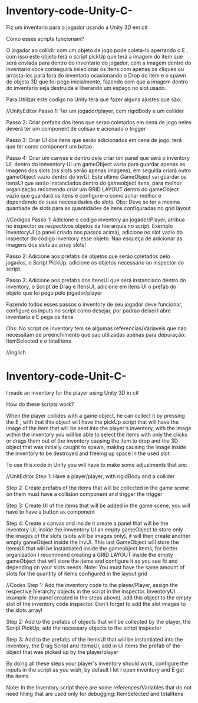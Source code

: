 # Inventory-code-Unity-C-
Fiz um inventario para o jogador usando a Unity 3D em c#

Como esses scripts funcionam?

O jogador ao collidir com um objeto de jogo pode coleta-lo apertando o E , com isso este objeto terá o script pickUp que terá
a imagem do item que será enviada para dentro do inventario do jogador, com a imagem dentro do inventario voce conseguirá selecionar os itens com apenas 
os cliques ou arrasta-los para fora do inventario ocasionando o Drop do item e o spawn do objeto 3D que foi pego inicialmente, fazendo
com que a imagem dentro do inventario seja destruida e liberando um espaço no slot usado.

Para Utilizar este codigo na Unity terá que fazer alguns ajustes que são:

//UnityEditor
Passo 1: Ter um jogador/player, com rigidBody e um collider

Passo 2: Criar prefabs dos itens que serao coletados em cena de jogo neles deverá ter um component de colisao e acionado o trigger

Passo 3: Criar UI dos itens que serão adicionados em cena de jogo, terá que ter como component um botao

Passo 4: Criar um canvas e dentro dele criar um panel que será o inventory UI, dentro do innventory UI um gameObject vazio para guardar apenas as imagens dos slots 
(os slots serão apenas imagens), 
em seguida criará outro gameObject vazio dentro do invUI. Este ultimo GameObject vai guardar os itensUI que serão instanciados dentro do gameobject itens, 
para melhor organização recomendo criar um GRID LAYOUT dentro do gameObject vazio que guardará os itens e configure-o como achar melhor e dependendo de suas necessidades de slots.
Obs: Deve se ter a mesma quantiade de slots para as quantidades de itens configuradas no grid layout

//Codigos
Passo 1: Adicione o codigo inventory ao jogador/Player, atribua no inspector os respectivos objetos da hierarquia no script. Exemplo InventoryUI (o panel criado nos passos acima), 
adicione no slot vazio do inspector do codigo inventory esse objeto. Nao esqueça de adicionar as imagens dos slots ao array slots!

Passo 2: Adicione aos prefabs de objetos que serão coletados pelo jogados, o Script PickUp, adicione os objetos necessario ao inspector do script

Passo 3: Adicione aos prefabs dos itensUI que será instanciado dentro do inventory, o Script de Drag e ItensUI, 
adicione em itens UI o prefab do objeto que foi pego pelo jogador/player

Fazendo todos esses passos o inventory de seu jogador deve funcionar, configure os inputs no script como desejar, por padrao deixei I abre inventario e E pega os itens 

Obs: No script de Inventory tem se algumas referencias/Variaveis que nao necessitam de preenchimento que sao utilizadas apenas para depuração: ItemSelected e o totalItens

//Inglish
# Inventory-code-Unit-C-
I made an inventory for the player using Unity 3D in c#

How do these scripts work?

When the player collides with a game object, he can collect it by pressing the E , with that this object will have the pickUp script that will have
the image of the item that will be sent into the player's inventory, with the image within the inventory you will be able to select the items with only
the clicks or drags them out of the inventory causing the item to drop and the 3D object that was initially caught to spawn, making
causing the image inside the inventory to be destroyed and freeing up space in the used slot.

To use this code in Unity you will have to make some adjustments that are:

//UnitEditor
Step 1: Have a player/player, with rigidBody and a collider

Step 2: Create prefabs of the items that will be collected in the game scene on them must have a collision component and trigger the trigger

Step 3: Create UI of the items that will be added in the game scene, you will have to have a button as component

Step 4: Create a canvas and inside it create a panel that will be the inventory UI, inside the innventory UI an empty gameObject to store only the images of the slots
(slots will be images only),
it will then create another empty gameObject inside the invUI. This last GameObject will store the itemsUI that will be instantiated inside the gameobject items,
for better organization I recommend creating a GRID LAYOUT inside the empty gameObject that will store the items and configure it as you see fit and depending on your slots needs.
Note: You must have the same amount of slots for the quantity of items configured in the layout grid

//Codes
Step 1: Add the inventory code to the player/Player, assign the respective hierarchy objects in the script in the inspector. InventoryUI example (the panel created in the steps above),
add this object to the empty slot of the inventory code inspector. Don't forget to add the slot images to the slots array!

Step 2: Add to the prefabs of objects that will be collected by the player, the Script PickUp, add the necessary objects to the script inspector

Step 3: Add to the prefabs of the itemsUI that will be instantiated into the inventory, the Drag Script and ItemsUI,
add in UI items the prefab of the object that was picked up by the player/player

By doing all these steps your player's inventory should work, configure the inputs in the script as you wish, by default I let I open inventory and E get the items

Note: In the Inventory script there are some references/Variables that do not need filling that are used only for debugging: ItemSelected and totalItens

